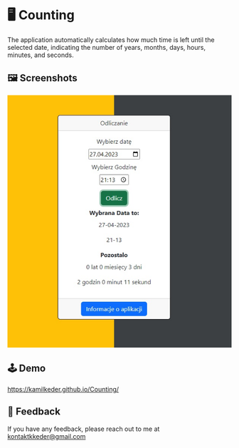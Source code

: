# :desktop_computer: Counting

The application automatically calculates how much time is left until the selected date, indicating the number of years, months, days, hours, minutes, and seconds.

## :framed_picture: Screenshots

![App Screenshot](src/screen.jpg)

## :joystick: Demo

https://kamilkeder.github.io/Counting/

## :e-mail: Feedback

If you have any feedback, please reach out to me at kontaktkkeder@gmail.com
